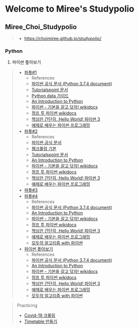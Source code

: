# Welcome to Miree's Studypolio
## Miree_Choi_Studypolio
>  - https://choimiree.github.io/studypolio/


### Python
1. 파이썬 톺아보기
>  - [파톺#1](20201011_python.html)
>    - References
>     - [파이썬 공식 문서 (Python 3.7.4 document)](https://docs.python.org/3/index.html)
>     - [Tutorialspoint 문서](https://www.tutorialspoint.com/python/)
>     - [Python data 가이드](https://ita.kaist.ac.kr/data/board/2.Python_%25EC%259E%2590%25EB%25A3%258C%25EA%25B5%25AC%25EC%25A1%25B0.pdf)
>     - [An Introduction to Python](http://tdc-www.harvard.edu/Python.pdf)
>     - [파이썬 - 기본을 갈고 닦자! wikidocs](https://wikidocs.net/book/1553)
>     - [점프 투 파이썬 wikidocs](https://wikidocs.net/book/1)
>     - [핵심만 간단히, Hello World! 파이썬 3](https://wikidocs.net/book/1657)
>     - [예제로 배우는 파이썬 프로그래밍](http://pythonstudy.xyz/)
>  - [파톺#2](20201017.html)
>    - References
>     - [파이썬 공식 문서](https://docs.python.org/3/index.html)
>     - [웹크롤링 기본](https://www.fun-coding.org/crawl_basic2.html)
>     - [Tutorialspoint 문서](https://www.tutorialspoint.com/python/)
>     - [An Introduction to Python](http://tdc-www.harvard.edu/Python.pdf)
>     - [파이썬 - 기본을 갈고 닦자! wikidocs](https://wikidocs.net/book/1553)
>     - [점프 투 파이썬 wikidocs](https://wikidocs.net/book/1)
>     - [핵심만 간단히, Hello World! 파이썬 3](https://wikidocs.net/book/1657)
>     - [예제로 배우는 파이썬 프로그래밍](http://pythonstudy.xyz/)
>  - [파톺#3](20201024.html)
>  - [파톺#4](20201031.html)
>    - References
>     - [파이썬 공식 문서 (Python 3.7.4 document)](https://docs.python.org/3/index.html)
>     - [An Introduction to Python](http://tdc-www.harvard.edu/Python.pdf)
>     - [파이썬 - 기본을 갈고 닦자! wikidocs](https://wikidocs.net/book/1553)
>     - [점프 투 파이썬 wikidocs](https://wikidocs.net/book/1)
>     - [핵심만 간단히, Hello World! 파이썬 3](https://wikidocs.net/book/1657)
>     - [예제로 배우는 파이썬 프로그래밍](http://pythonstudy.xyz/)
>     - [모두의 알고리즘 with 파이썬](https://thebook.io/006935/)
>  - [파이썬 톺아보기](파이썬_톺아보기.html)
>    - References
>     - [파이썬 공식 문서 (Python 3.7.4 document)](https://docs.python.org/3/index.html)
>     - [An Introduction to Python](http://tdc-www.harvard.edu/Python.pdf)
>     - [파이썬 - 기본을 갈고 닦자! wikidocs](https://wikidocs.net/book/1553)
>     - [점프 투 파이썬 wikidocs](https://wikidocs.net/book/1)
>     - [핵심만 간단히, Hello World! 파이썬 3](https://wikidocs.net/book/1657)
>     - [예제로 배우는 파이썬 프로그래밍](http://pythonstudy.xyz/)
>     - [모두의 알고리즘 with 파이썬](https://thebook.io/006935/)

>  Practicing
>  - [Covid-19 크롤링](covid-19.html)
>  - [Timetable 만들기](Timetable_만들기.html)
